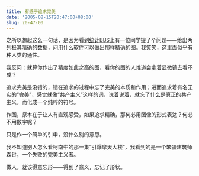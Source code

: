 ```yaml
---
title: 有感于追求完美
date: '2005-08-15T20:47:00+08:00'
slug: 20-47-00
---
```


之所以想起这么一句话，是因为看到[统计BBS](http://www.rucstat.com/bbs)上有一位同学提了个问题——给出两列极其精确的数据，问用什么软件可以做出那样精确的图。我笑笑，这里面似乎有种人类的通性。


我反问：就算你作出了精度如此之高的图，看你的图的人难道会拿着显微镜去看不成？


追求完美是没错的，错在追求的过程中忘了完美的本质和作用；进而追求着有名无实的“完美”，感觉就像“共产主义”这样的词，说着说着，就忘了什么是真正的共产主义，而化成一个纯粹的符号。


作图，原本在于让人有直观感受，如果追求精确，那何必用图像的形式表达？何必不用数字呢？


只是作一个简单的引申，没什么别的意思。


我不知道别人怎么看柯南中的那一集“引爆摩天大楼”，我看到的是一个笨蛋建筑师森谷，一个失败的完美主义者。


做人，就该得意忘形——得到了意义，忘记了形状。
